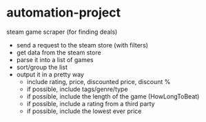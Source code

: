 # automation-project

steam game scraper (for finding deals)

* send a request to the steam store (with filters)
* get data from the steam store
* parse it into a list of games
* sort/group the list
* output it in a pretty way
  * include rating, price, discounted price, discount %
  * if possible, include tags/genre/type
  * if possible, include the length of the game (HowLongToBeat)
  * if possible, include a rating from a third party
  * if possible, include the lowest ever price
